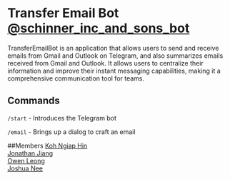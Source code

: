 # Transfer Email Bot [@schinner_inc_and_sons_bot](https://t.me/schinner_inc_and_sons_bot)

TransferEmailBot is an application that allows users to send and receive emails from Gmail and Outlook on Telegram, and also summarizes emails received from Gmail and Outlook. It allows users to centralize their information and improve their instant messaging capabilities, making it a comprehensive communication tool for teams.

## Commands
`/start` - Introduces the Telegram bot

`/email` - Brings up a dialog to craft an email  

##Members
[Koh Ngiap Hin](https://github.com/kohnh)  
[Jonathan Jiang](https://github.com/Hexumicx)  
[Owen Leong](https://github.com/owenl131)  
[Joshua Nee](https://github.com/joshuan98)  
